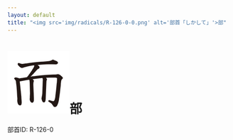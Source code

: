 ```yaml
---
layout: default
title: "<img src='img/radicals/R-126-0-0.png' alt='部首「しかして」'>部"  # glyphをタイトルに使用
---
```


# <img src='img/radicals/R-126-0-0.png' alt='部首「しかして」'>部
部首ID: R-126-0
